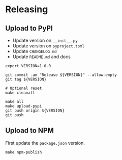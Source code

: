 # Releasing

## Upload to PyPI

- Update version on `__init__.py`
- Update version on `pyproject.toml`
- Update `CHANGELOG.md`
- Update `README.md` and docs

```
export VERSION=1.0.0

git commit -am "Release ${VERSION}" --allow-empty
git tag ${VERSION}

# Optional reset
make cleanall

make all
make upload-pypi
git push origin ${VERSION}
git push
```

## Upload to NPM

First update the `package.json` version.

```
make npm-publish
```
